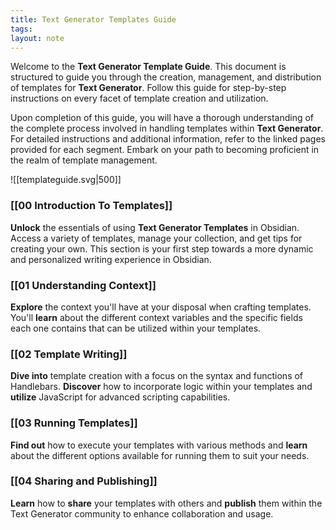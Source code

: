 ```yaml
---
title: Text Generator Templates Guide
tags: 
layout: note 
---
```

Welcome to the **Text Generator Template Guide**. This document is structured to guide you through the creation, management, and distribution of templates for **Text Generator**. Follow this guide for step-by-step instructions on every facet of template creation and utilization.

Upon completion of this guide, you will have a thorough understanding of the complete process involved in handling templates within **Text Generator**. For detailed instructions and additional information, refer to the linked pages provided for each segment. Embark on your path to becoming proficient in the realm of template management.


![[templateguide.svg|500]]

### [[00 Introduction To Templates]]
**Unlock** the essentials of using **Text Generator Templates** in Obsidian. Access a variety of templates, manage your collection, and get tips for creating your own. This section is your first step towards a more dynamic and personalized writing experience in Obsidian.

### [[01 Understanding Context]]
**Explore** the context you'll have at your disposal when crafting templates. You'll **learn** about the different context variables and the specific fields each one contains that can be utilized within your templates.

### [[02 Template Writing]]
**Dive into** template creation with a focus on the syntax and functions of Handlebars. **Discover** how to incorporate logic within your templates and **utilize** JavaScript for advanced scripting capabilities.

### [[03 Running Templates]]
**Find out** how to execute your templates with various methods and **learn** about the different options available for running them to suit your needs.

### [[04 Sharing and Publishing]]
**Learn** how to **share** your templates with others and **publish** them within the Text Generator community to enhance collaboration and usage.




